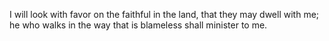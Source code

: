 I will look with favor on the faithful in the land, that they may dwell with me; he who walks in the way that is blameless shall minister to me.
